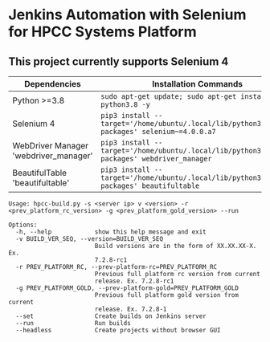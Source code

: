 # Jenkins Automation with Selenium for HPCC Systems Platform

## This project currently supports Selenium 4


| Dependencies                          | Installation Commands                                                                        |
| ------------------------------------- | -------------------------------------------------------------------------------------------- |
| Python >=3.8                          | `sudo apt-get update; sudo apt-get install python3.8 -y                  `                   |
| Selenium 4                            | `pip3 install --target='/home/ubuntu/.local/lib/python3.8/site-packages' selenium~=4.0.0.a7` |
| WebDriver Manager 'webdriver_manager' | `pip3 install --target='/home/ubuntu/.local/lib/python3.8/site-packages' webdriver_manager`  |
| BeautifulTable 'beautifultable'       | `pip3 install --target='/home/ubuntu/.local/lib/python3.8/site-packages' beautifultable`     |


```
Usage: hpcc-build.py -s <server ip> v <version> -r <prev_platform_rc_version> -g <prev_platform_gold_version> --run

Options:
  -h, --help            show this help message and exit
  -v BUILD_VER_SEQ, --version=BUILD_VER_SEQ
                        Build versions are in the form of XX.XX.XX-X. Ex.
                        7.2.8-rc1
  -r PREV_PLATFORM_RC, --prev-platform-rc=PREV_PLATFORM_RC
                        Previous full platform rc version from current
                        release. Ex. 7.2.8-rc1
  -g PREV_PLATFORM_GOLD, --prev-platform-gold=PREV_PLATFORM_GOLD
                        Previous full platform gold version from current
                        release. Ex. 7.2.8-1
  --set                 Create builds on Jenkins server
  --run                 Run builds
  --headless            Create projects without browser GUI
  ```